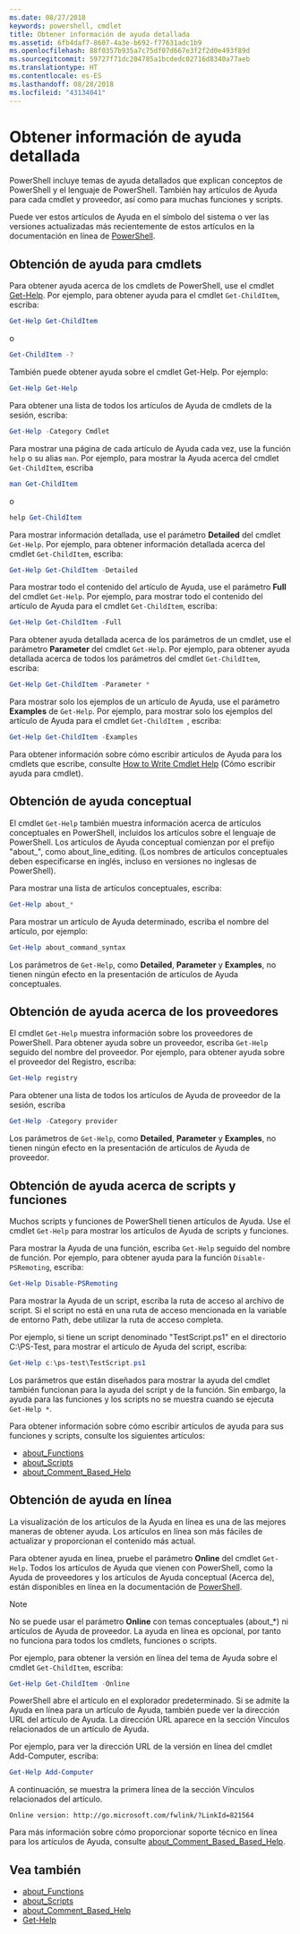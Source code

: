 ```yaml
---
ms.date: 08/27/2018
keywords: powershell, cmdlet
title: Obtener información de ayuda detallada
ms.assetid: 6fb4daf7-8607-4a3e-b692-f77631adc1b9
ms.openlocfilehash: 88f0357b935a7c75df07d667e3f2f2d0e493f89d
ms.sourcegitcommit: 59727f71dc204785a1bcdedc02716d8340a77aeb
ms.translationtype: HT
ms.contentlocale: es-ES
ms.lasthandoff: 08/28/2018
ms.locfileid: "43134041"
---
```

# <a name="getting-detailed-help-information"></a>Obtener información de ayuda detallada

PowerShell incluye temas de ayuda detallados que explican conceptos de PowerShell y el lenguaje de PowerShell. También hay artículos de Ayuda para cada cmdlet y proveedor, así como para muchas funciones y scripts.

Puede ver estos artículos de Ayuda en el símbolo del sistema o ver las versiones actualizadas más recientemente de estos artículos en la documentación en línea de [PowerShell](/powershell/scripting/powershell-scripting).

## <a name="getting-help-for-cmdlets"></a>Obtención de ayuda para cmdlets

Para obtener ayuda acerca de los cmdlets de PowerShell, use el cmdlet [Get-Help](/powershell/module/microsoft.powershell.core/Get-Help). Por ejemplo, para obtener ayuda para el cmdlet `Get-ChildItem`, escriba:

```powershell
Get-Help Get-ChildItem
```

o

```powershell
Get-ChildItem -?
```

También puede obtener ayuda sobre el cmdlet Get-Help. Por ejemplo:

```powershell
Get-Help Get-Help
```

Para obtener una lista de todos los artículos de Ayuda de cmdlets de la sesión, escriba:

```powershell
Get-Help -Category Cmdlet
```

Para mostrar una página de cada artículo de Ayuda cada vez, use la función `help` o su alias `man`.
Por ejemplo, para mostrar la Ayuda acerca del cmdlet `Get-ChildItem`, escriba

```powershell
man Get-ChildItem
```

o

```powershell
help Get-ChildItem
```

Para mostrar información detallada, use el parámetro **Detailed** del cmdlet `Get-Help`. Por ejemplo, para obtener información detallada acerca del cmdlet `Get-ChildItem`, escriba:

```powershell
Get-Help Get-ChildItem -Detailed
```

Para mostrar todo el contenido del artículo de Ayuda, use el parámetro **Full** del cmdlet `Get-Help`. Por ejemplo, para mostrar todo el contenido del artículo de Ayuda para el cmdlet `Get-ChildItem`, escriba:

```powershell
Get-Help Get-ChildItem -Full
```

Para obtener ayuda detallada acerca de los parámetros de un cmdlet, use el parámetro **Parameter** del cmdlet `Get-Help`. Por ejemplo, para obtener ayuda detallada acerca de todos los parámetros del cmdlet `Get-ChildItem`, escriba:

```powershell
Get-Help Get-ChildItem -Parameter *
```

Para mostrar solo los ejemplos de un artículo de Ayuda, use el parámetro **Examples** de `Get-Help`.
Por ejemplo, para mostrar solo los ejemplos del artículo de Ayuda para el cmdlet `Get-ChildItem `, escriba:

```powershell
Get-Help Get-ChildItem -Examples
```

Para obtener información sobre cómo escribir artículos de Ayuda para los cmdlets que escribe, consulte [How to Write Cmdlet Help](/powershell/developer/help/writing-help-for-windows-powershell-cmdlets) (Cómo escribir ayuda para cmdlet).

## <a name="getting-conceptual-help"></a>Obtención de ayuda conceptual

El cmdlet `Get-Help` también muestra información acerca de artículos conceptuales en PowerShell, incluidos los artículos sobre el lenguaje de PowerShell. Los artículos de Ayuda conceptual comienzan por el prefijo "about_", como about_line_editing. (Los nombres de artículos conceptuales deben especificarse en inglés, incluso en versiones no inglesas de PowerShell).

Para mostrar una lista de artículos conceptuales, escriba:

```powershell
Get-Help about_*
```

Para mostrar un artículo de Ayuda determinado, escriba el nombre del artículo, por ejemplo:

```powershell
Get-Help about_command_syntax
```

Los parámetros de `Get-Help`, como **Detailed**, **Parameter** y **Examples**, no tienen ningún efecto en la presentación de artículos de Ayuda conceptuales.

## <a name="getting-help-about-providers"></a>Obtención de ayuda acerca de los proveedores

El cmdlet `Get-Help` muestra información sobre los proveedores de PowerShell. Para obtener ayuda sobre un proveedor, escriba `Get-Help` seguido del nombre del proveedor. Por ejemplo, para obtener ayuda sobre el proveedor del Registro, escriba:

```powershell
Get-Help registry
```

Para obtener una lista de todos los artículos de Ayuda de proveedor de la sesión, escriba

```powershell
Get-Help -Category provider
```

Los parámetros de `Get-Help`, como **Detailed**, **Parameter** y **Examples**, no tienen ningún efecto en la presentación de artículos de Ayuda de proveedor.

## <a name="getting-help-about-scripts-and-functions"></a>Obtención de ayuda acerca de scripts y funciones

Muchos scripts y funciones de PowerShell tienen artículos de Ayuda. Use el cmdlet `Get-Help` para mostrar los artículos de Ayuda de scripts y funciones.

Para mostrar la Ayuda de una función, escriba `Get-Help` seguido del nombre de función. Por ejemplo, para obtener ayuda para la función `Disable-PSRemoting`, escriba:

```powershell
Get-Help Disable-PSRemoting
```

Para mostrar la Ayuda de un script, escriba la ruta de acceso al archivo de script. Si el script no está en una ruta de acceso mencionada en la variable de entorno Path, debe utilizar la ruta de acceso completa.

Por ejemplo, si tiene un script denominado "TestScript.ps1" en el directorio C:\\PS-Test, para mostrar el artículo de Ayuda del script, escriba:

```powershell
Get-Help c:\ps-test\TestScript.ps1
```

Los parámetros que están diseñados para mostrar la ayuda del cmdlet también funcionan para la ayuda del script y de la función. Sin embargo, la ayuda para las funciones y los scripts no se muestra cuando se ejecuta `Get-Help *`.

Para obtener información sobre cómo escribir artículos de ayuda para sus funciones y scripts, consulte los siguientes artículos:

- [about_Functions](/powershell/module/microsoft.powershell.core/about/about_functions)
- [about_Scripts](/powershell/module/microsoft.powershell.core/about/about_scripts)
- [about_Comment_Based_Help](/powershell/module/microsoft.powershell.core/about/about_comment_based_help)

## <a name="getting-help-online"></a>Obtención de ayuda en línea

La visualización de los artículos de la Ayuda en línea es una de las mejores maneras de obtener ayuda. Los artículos en línea son más fáciles de actualizar y proporcionan el contenido más actual.

Para obtener ayuda en línea, pruebe el parámetro **Online** del cmdlet `Get-Help`. Todos los artículos de Ayuda que vienen con PowerShell, como la Ayuda de proveedores y los artículos de Ayuda conceptual (Acerca de), están disponibles en línea en la documentación de [PowerShell](/powershell/scripting/powershell-scripting).

> [!NOTE]
> No se puede usar el parámetro **Online** con temas conceptuales (about_*) ni artículos de Ayuda de proveedor.
> La ayuda en línea es opcional, por tanto no funciona para todos los cmdlets, funciones o scripts.

Por ejemplo, para obtener la versión en línea del tema de Ayuda sobre el cmdlet `Get-ChildItem`, escriba:

```powershell
Get-Help Get-ChildItem -Online
```

PowerShell abre el artículo en el explorador predeterminado. Si se admite la Ayuda en línea para un artículo de Ayuda, también puede ver la dirección URL del artículo de Ayuda. La dirección URL aparece en la sección Vínculos relacionados de un artículo de Ayuda.

Por ejemplo, para ver la dirección URL de la versión en línea del cmdlet Add-Computer, escriba:

```powershell
Get-Help Add-Computer
```

A continuación, se muestra la primera línea de la sección Vínculos relacionados del artículo.

```Output
Online version: http://go.microsoft.com/fwlink/?LinkId=821564
```

Para más información sobre cómo proporcionar soporte técnico en línea para los artículos de Ayuda, consulte [about_Comment_Based_Based_Help](/powershell/module/microsoft.powershell.core/about/about_comment_based_help).

## <a name="see-also"></a>Vea también

- [about_Functions](/powershell/module/microsoft.powershell.core/about/about_functions)
- [about_Scripts](/powershell/module/microsoft.powershell.core/about/about_scripts)
- [about_Comment_Based_Help](/powershell/module/microsoft.powershell.core/about/about_comment_based_help)
- [Get-Help](/powershell/module/microsoft.powershell.core/get-help)

